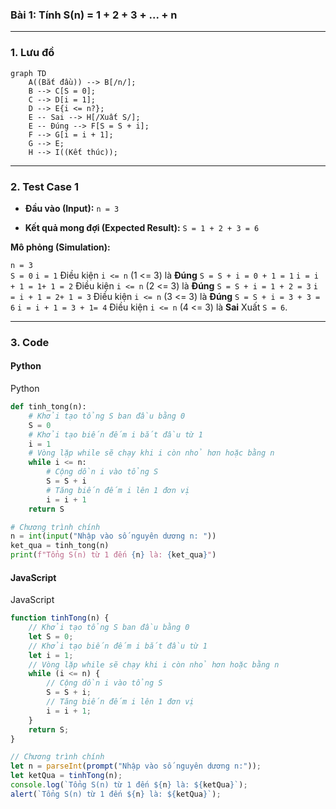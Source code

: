 ### Bài 1: Tính S(n) = 1 + 2 + 3 + ... + n

---

### **1. Lưu đồ**

```mermaid
graph TD
    A((Bắt đầu)) --> B[/n/];
    B --> C[S = 0];
    C --> D[i = 1];
    D --> E{i <= n?};
    E -- Sai --> H[/Xuất S/];
    E -- Đúng --> F[S = S + i];
    F --> G[i = i + 1];
    G --> E;
    H --> I((Kết thúc));
```

---

### **2. Test Case 1** 

- **Đầu vào (Input):** `n = 3`
    
- **Kết quả mong đợi (Expected Result):** `S = 1 + 2 + 3 = 6`
    

**Mô phỏng (Simulation):**

`n = 3`    
`S = 0`
`i = 1`
Điều kiện `i <= n` (1 <= 3) là **Đúng**
    `S = S + i = 0 + 1 = 1`
    `i = i + 1 = 1+ 1 = 2`
Điều kiện `i <= n` (2 <= 3) là **Đúng**
    `S = S + i = 1 + 2 = 3`
    `i = i + 1 = 2+ 1 = 3`
Điều kiện `i <= n` (3 <= 3) là **Đúng**
    `S = S + i = 3 + 3 = 6`
    `i = i + 1 = 3 + 1= 4`
Điều kiện `i <= n` (4 <= 3) là **Sai**
Xuất `S = 6`.

---

### **3. Code**

#### **Python**

Python

```python
def tinh_tong(n):
    # Khởi tạo tổng S ban đầu bằng 0
    S = 0
    # Khởi tạo biến đếm i bắt đầu từ 1
    i = 1
    # Vòng lặp while sẽ chạy khi i còn nhỏ hơn hoặc bằng n
    while i <= n:
        # Cộng dồn i vào tổng S
        S = S + i
        # Tăng biến đếm i lên 1 đơn vị
        i = i + 1
    return S

# Chương trình chính
n = int(input("Nhập vào số nguyên dương n: "))
ket_qua = tinh_tong(n)
print(f"Tổng S(n) từ 1 đến {n} là: {ket_qua}")

```

#### **JavaScript**

JavaScript

```javascript
function tinhTong(n) {
    // Khởi tạo tổng S ban đầu bằng 0
    let S = 0;
    // Khởi tạo biến đếm i bắt đầu từ 1
    let i = 1;
    // Vòng lặp while sẽ chạy khi i còn nhỏ hơn hoặc bằng n
    while (i <= n) {
        // Cộng dồn i vào tổng S
        S = S + i;
        // Tăng biến đếm i lên 1 đơn vị
        i = i + 1;
    }
    return S;
}

// Chương trình chính
let n = parseInt(prompt("Nhập vào số nguyên dương n:"));
let ketQua = tinhTong(n);
console.log(`Tổng S(n) từ 1 đến ${n} là: ${ketQua}`);
alert(`Tổng S(n) từ 1 đến ${n} là: ${ketQua}`);
```